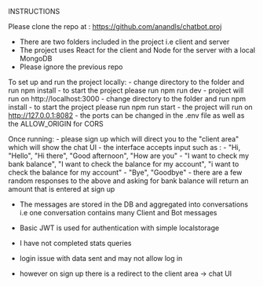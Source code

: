 INSTRUCTIONS

Please clone the repo at : https://github.com/anandls/chatbot.proj

* There are two folders included in the project i.e client and server
* The project uses React for the client and Node for the server with a local MongoDB
* Please ignore the previous repo

To set up and run the project locally:
    - change directory to the <client> folder and run npm install
    - to start the <client> project please run npm run dev
    - project will run on http://localhost:3000
    - change directory to the <server> folder and run npm install
    - to start the <server> project please run npm run start
    - the <server> project will run on http://127.0.0.1:8082
    - the ports can be changed in the .env file as well as the ALLOW_ORIGIN for CORS

Once running:
    - please sign up which will direct you to the "client area" which will show the chat UI
    - the interface accepts input such as :
        - "Hi, "Hello", "Hi there", "Good afternoon", "How are you"
        - "I want to check my bank balance", "I want to check the balance for my account", "i want to check the balance for my account"
        - "Bye", "Goodbye"
    - there are a few random responses to the above and asking for bank balance will return an amount that is entered at sign up

- The messages are stored in the DB and aggregated into conversations i.e one conversation contains many Client and Bot messages
- Basic JWT is used for authentication with simple localstorage

- I have not completed stats queries
- login issue with data sent and may not allow log in
- however on sign up there is a redirect to the client area -> chat UI
